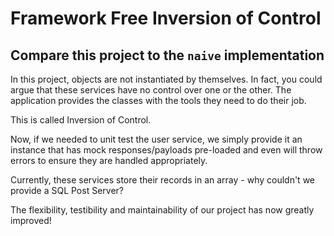 # Framework Free Inversion of Control

## Compare this project to the `naive` implementation

In this project, objects are not instantiated by themselves. In fact, you could argue
that these services have no control over one or the other. The application provides the
classes with the tools they need to do their job.

This is called Inversion of Control.

Now, if we needed to unit test the user service, we simply provide it an instance that has 
mock responses/payloads pre-loaded and even will throw errors to ensure they are handled appropriately.

Currently, these services store their records in an array - why couldn't we provide a SQL Post Server?

The flexibility, testibility and maintainability of our project has now greatly improved!

